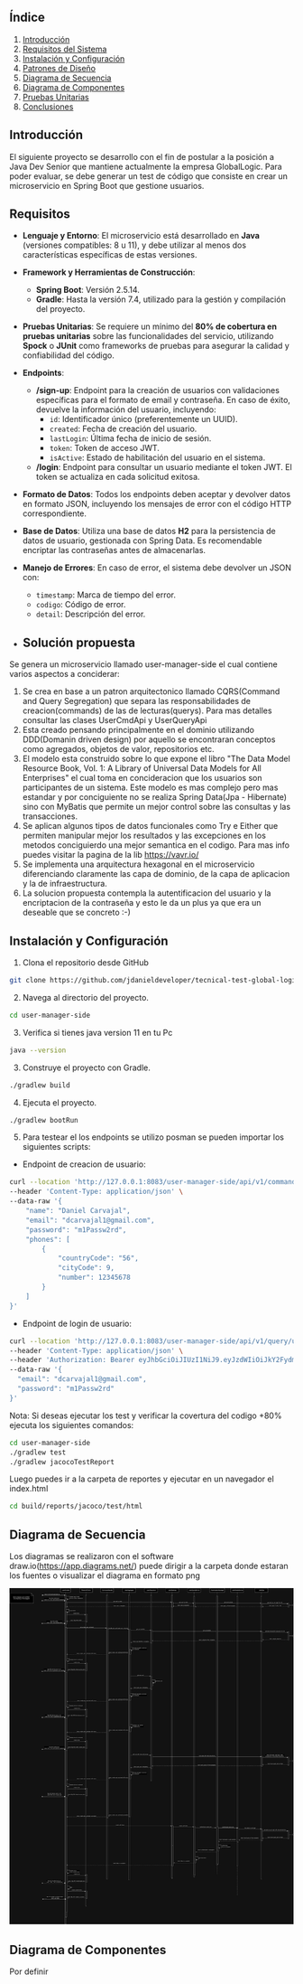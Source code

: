 ## Índice
1. [Introducción](#introducción)
2. [Requisitos del Sistema](#requisitos-del-sistema)
3. [Instalación y Configuración](#instalación-y-configuración)
4. [Patrones de Diseño](#patrones-de-diseño)
5. [Diagrama de Secuencia](#diagrama-de-secuencia)
6. [Diagrama de Componentes](#diagrama-de-componentes)
7. [Pruebas Unitarias](#pruebas-unitarias)
8. [Conclusiones](#conclusiones)

## Introducción
El siguiente proyecto se desarrollo con el fin de postular a la posición a Java Dev Senior que mantiene actualmente la empresa GlobalLogic. Para poder evaluar,
se debe generar un test de código que consiste en crear un microservicio en Spring Boot que  gestione usuarios.

## Requisitos

- **Lenguaje y Entorno**: El microservicio está desarrollado en **Java** (versiones compatibles: 8 u 11), y debe utilizar al menos dos características específicas de estas versiones.

- **Framework y Herramientas de Construcción**:
    - **Spring Boot**: Versión 2.5.14.
    - **Gradle**: Hasta la versión 7.4, utilizado para la gestión y compilación del proyecto.

- **Pruebas Unitarias**: Se requiere un mínimo del **80% de cobertura en pruebas unitarias** sobre las funcionalidades del servicio, utilizando **Spock** o **JUnit** como frameworks de pruebas para asegurar la calidad y confiabilidad del código.

- **Endpoints**:
    - **/sign-up**: Endpoint para la creación de usuarios con validaciones específicas para el formato de email y contraseña. En caso de éxito, devuelve la información del usuario, incluyendo:
        - `id`: Identificador único (preferentemente un UUID).
        - `created`: Fecha de creación del usuario.
        - `lastLogin`: Última fecha de inicio de sesión.
        - `token`: Token de acceso JWT.
        - `isActive`: Estado de habilitación del usuario en el sistema.
    - **/login**: Endpoint para consultar un usuario mediante el token JWT. El token se actualiza en cada solicitud exitosa.

- **Formato de Datos**: Todos los endpoints deben aceptar y devolver datos en formato JSON, incluyendo los mensajes de error con el código HTTP correspondiente.

- **Base de Datos**: Utiliza una base de datos **H2** para la persistencia de datos de usuario, gestionada con Spring Data. Es recomendable encriptar las contraseñas antes de almacenarlas.
  
- **Manejo de Errores**: En caso de error, el sistema debe devolver un JSON con:
    - `timestamp`: Marca de tiempo del error.
    - `codigo`: Código de error.
    - `detail`: Descripción del error.

- ## Solución propuesta
Se genera un microservicio llamado user-manager-side el cual contiene varios aspectos a conciderar:
1. Se crea en base a un patron arquitectonico llamado CQRS(Command and Query Segregation) que separa las 
responsabilidades de creacion(commands) de las de lecturas(querys). 
Para mas detalles consultar las clases UserCmdApi y UserQueryApi 
2. Esta creado pensando principalmente en el dominio utilizando DDD(Domanin driven design) por aquello
se encontraran conceptos como agregados, objetos de valor, repositorios etc.
3. El modelo esta construido sobre lo que expone el libro 
"The Data Model Resource Book, Vol. 1: A Library of Universal Data Models for All Enterprises"
el cual toma en concideracion que los usuarios son participantes de un sistema. Este modelo es mas complejo
pero mas estandar y por conciguiente no se realiza Spring Data(Jpa - Hibernate) sino con MyBatis que 
permite un mejor control sobre las consultas y las transacciones.
4. Se aplican algunos tipos de datos funcionales como Try e Either que permiten manipular mejor los 
resultados y las excepciones en los metodos conciguierdo una mejor semantica en el codigo. Para mas info puedes
visitar la pagina de la lib https://vavr.io/
5. Se implementa una arquitectura hexagonal en el microservicio diferenciando claramente las capa de dominio,
de la capa de aplicacion y la de infraestructura.
6. La solucion propuesta contempla la autentificacion del usuario y la encriptacion de la contraseña y esto le da
un plus ya que era un deseable que se concreto :-)

   

## Instalación y Configuración
1. Clona el repositorio desde GitHub
```sh
git clone https://github.com/jdanieldeveloper/tecnical-test-global-logic.git
```
2. Navega al directorio del proyecto.
```sh
cd user-manager-side
```
3. Verifica si tienes java version 11 en tu Pc
```sh
java --version
```
3. Construye el proyecto con Gradle.
```sh
./gradlew build
```

4. Ejecuta el proyecto.
```sh
./gradlew bootRun
```

5. Para testear el los endpoints se utilizo posman se pueden importar los siguientes scripts:
- Endpoint de creacion de usuario:
```sh
curl --location 'http://127.0.0.1:8083/user-manager-side/api/v1/command/users/sign-up' \
--header 'Content-Type: application/json' \
--data-raw '{
    "name": "Daniel Carvajal",
    "email": "dcarvajal1@gmail.com",
    "password": "m1Passw2rd",
    "phones": [
        {
            "countryCode": "56",
            "cityCode": 9,
            "number": 12345678
        }
    ]
}'
```

- Endpoint de login de usuario:
```sh
curl --location 'http://127.0.0.1:8083/user-manager-side/api/v1/query/users/login' \
--header 'Content-Type: application/json' \
--header 'Authorization: Bearer eyJhbGciOiJIUzI1NiJ9.eyJzdWIiOiJkY2FydmFqYWwxQGdtYWlsLmNvbSIsIlJPTEVfVklTSVRPUl9DUkVBVEUiOiJST0xFX1ZJU0lUT1JfQ1JFQVRFIiwiUk9MRV9WSVNJVE9SX1JFQUQiOiJST0xFX1ZJU0lUT1JfUkVBRCIsImV4cCI6MTczMDk1NTE0OSwiaWF0IjoxNzMwOTE5MTQ5fQ.z12LXSLt-2gDjVWPPiUH5bBiD-p7EiBTmMnt9w9iqSk' \
--data-raw '{  
  "email": "dcarvajal1@gmail.com",
  "password": "m1Passw2rd"  
}'
```
 
Nota: Si deseas ejecutar los test y verificar la covertura del codigo +80% ejecuta los siguientes comandos:
```sh
cd user-manager-side
./gradlew test
./gradlew jacocoTestReport
```
Luego puedes ir a la carpeta de reportes y ejecutar en un navegador el index.html
```sh
cd build/reports/jacoco/test/html
```

## Diagrama de Secuencia
Los diagramas se realizaron con el software draw.io(https://app.diagrams.net/) puede dirigir a la carpeta donde 
estaran los fuentes o visualizar el diagrama en formato png

![Diagrama del sistema](docs/user-manager-seq-diagram.png)



## Diagrama de Componentes
Por definir 






